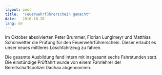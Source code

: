 ```yaml
---
layout: post
title:  "Feuerwehrführerschein gemacht"
date:   2016-10-28
lang: de
---
```


Im Oktober absolvierten Peter Brummer, Florian Lunglmeyr und Matthias Schönwetter die Prüfung für den Feuerwehrführerschein. Dieser erlaubt es unser neues mittleres Löschfahrzeug zu fahren.

Die gesamte Ausbildung fand intern mit insgesamt sechs Fahrstunden statt. Die einstündige Prüffahrt wurde von einem Fahrlehrer der Bereitschaftspolizei Dachau abgenommen.

